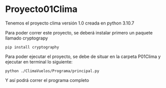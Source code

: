 # Proyecto01Clima

Tenemos el proyecto clima versión 1.0 creada en python 3.10.7

Para poder correr este proyecto, se deberá instalar primero un paquete llamado cryptograpy

    pip install cryptography

Para poder ejecutar el proyecto, se debe de situar en la carpeta P01Clima y ejecutar en terminal lo siguiente:

    python ./ClimaVuelos/Programa/principal.py

Y así podrá correr el programa completo
